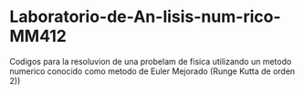 # Laboratorio-de-An-lisis-num-rico-MM412
Codigos para la resoluvion de una probelam de fisica utilizando un metodo numerico conocido como metodo de Euler Mejorado (Runge Kutta de orden 2))
